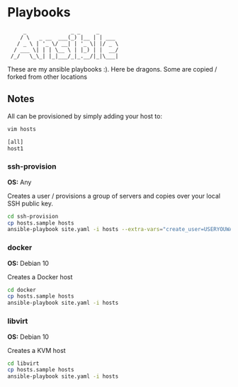 # Playbooks

```
     _              _ _     _
    / \   _ __  ___(_) |__ | | ___
   / _ \ | '_ \/ __| | '_ \| |/ _ \
  / ___ \| | | \__ \ | |_) | |  __/
 /_/   \_\_| |_|___/_|_.__/|_|\___|
```

These are my ansible playbooks :). Here be dragons. Some are copied / forked from other locations


## Notes

All can be provisioned by simply adding your host to:

```sh
vim hosts

[all]
host1
```

### ssh-provision

**OS:** Any

Creates a user / provisions a group of servers and copies over your local SSH public key.

```sh
cd ssh-provision
cp hosts.sample hosts
ansible-playbook site.yaml -i hosts --extra-vars="create_user=USERYOUWANTTOCREATE"
```


### docker

**OS:** Debian 10

Creates a Docker host

```sh
cd docker
cp hosts.sample hosts
ansible-playbook site.yaml -i hosts
```

### libvirt

**OS:** Debian 10

Creates a KVM host

```sh
cd libvirt
cp hosts.sample hosts
ansible-playbook site.yaml -i hosts
```
